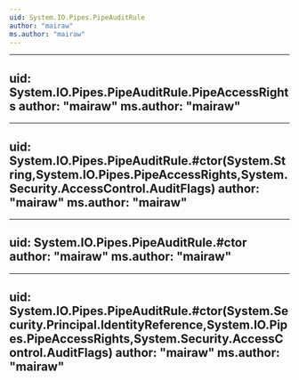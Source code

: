 ```yaml
---
uid: System.IO.Pipes.PipeAuditRule
author: "mairaw"
ms.author: "mairaw"
---
```


---
uid: System.IO.Pipes.PipeAuditRule.PipeAccessRights
author: "mairaw"
ms.author: "mairaw"
---

---
uid: System.IO.Pipes.PipeAuditRule.#ctor(System.String,System.IO.Pipes.PipeAccessRights,System.Security.AccessControl.AuditFlags)
author: "mairaw"
ms.author: "mairaw"
---

---
uid: System.IO.Pipes.PipeAuditRule.#ctor
author: "mairaw"
ms.author: "mairaw"
---

---
uid: System.IO.Pipes.PipeAuditRule.#ctor(System.Security.Principal.IdentityReference,System.IO.Pipes.PipeAccessRights,System.Security.AccessControl.AuditFlags)
author: "mairaw"
ms.author: "mairaw"
---
